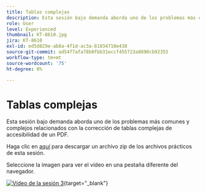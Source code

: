 ```yaml
---
title: Tablas complejas
description: Esta sesión bajo demanda aborda uno de los problemas más comunes y complejos relacionados con la corrección de tablas complejas de accesibilidad de un PDF
role: User
level: Experienced
thumbnail: KT-8610.jpg
jira: KT-8610
exl-id: ed5d829e-ab8a-4f1d-ac3a-81034710e438
source-git-commit: ad54f7afa78b0fbb31eccf455723a8890cb92355
workflow-type: tm+mt
source-wordcount: '75'
ht-degree: 0%

---
```


# Tablas complejas

Esta sesión bajo demanda aborda uno de los problemas más comunes y complejos relacionados con la corrección de tablas complejas de accesibilidad de un PDF.

Haga clic en [aquí](../assets/accessibilitysession3.zip) para descargar un archivo zip de los archivos prácticos de esta sesión.

Seleccione la imagen para ver el vídeo en una pestaña diferente del navegador.

[![Vídeo de la sesión 3](../assets/Accessibilitysession3_YT.png)](https://youtu.be/kcM_jyHGd6Y){target="_blank"}
